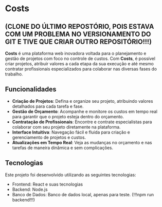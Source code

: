 # Costs
## (CLONE DO ÚLTIMO REPOSTÓRIO, POIS ESTAVA COM UM PROBLEMA NO VERSIONAMENTO DO GIT E TIVE QUE CRIAR OUTRO REPOSITÓRIO!!!)

**Costs** é uma plataforma web inovadora voltada para o planejamento e gestão de projetos com foco no controle de custos. Com **Costs**, é possível criar projetos, atribuir valores a cada etapa da sua execução e até mesmo contratar profissionais especializados para colaborar nas diversas fases do trabalho.

## Funcionalidades

- **Criação de Projetos**: Defina e organize seu projeto, atribuindo valores detalhados para cada tarefa e fase.
- **Gestão de Orçamento**: Acompanhe e monitore os custos em tempo real para garantir que o projeto esteja dentro do orçamento.
- **Contratação de Profissionais**: Encontre e contrate especialistas para colaborar com seu projeto diretamente na plataforma.
- **Interface Intuitiva**: Navegação fácil e fluida para criação e gerenciamento de projetos e custos.
- **Atualizações em Tempo Real**: Veja as mudanças no orçamento e nas tarefas de maneira dinâmica e sem complicações.

## Tecnologias

Este projeto foi desenvolvido utilizando as seguintes tecnologias:

- Frontend: React e suas tecnologias
- Backend: Node.js
- Banco de Dados: Banco de dados local, apenas para teste. (!!!npm run backend!!!)
